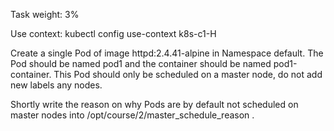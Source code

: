Task weight: 3%

Use context: kubectl config use-context k8s-c1-H

Create a single Pod of image httpd:2.4.41-alpine in Namespace default. The Pod should be named pod1 and the container should be named pod1-container. This Pod should only be scheduled on a master node, do not add new labels any nodes.

Shortly write the reason on why Pods are by default not scheduled on master nodes into /opt/course/2/master_schedule_reason .